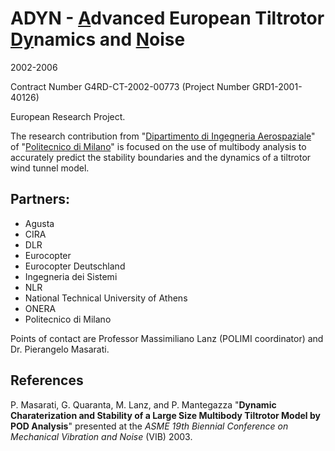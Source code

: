 ---
---

# ADYN - <u>A</u>dvanced European Tiltrotor <u>Dy</u>namics and <u>N</u>oise 

2002-2006

Contract Number G4RD-CT-2002-00773 (Project Number GRD1-2001-40126) 

European Research Project. 

The research contribution from 
"[Dipartimento di Ingegneria Aerospaziale](https://www.aero.polimi.it)" 
of "[Politecnico di Milano](https://www.polimi.it)" 
is focused on the use of multibody 
analysis to accurately predict the stability boundaries and the 
dynamics of a tiltrotor wind tunnel model. 

## Partners: 

* Agusta
* CIRA
* DLR
* Eurocopter
* Eurocopter Deutschland
* Ingegneria dei Sistemi
* NLR
* National Technical University of Athens
* ONERA
* Politecnico di Milano

Points of contact are Professor Massimiliano Lanz (POLIMI coordinator) 
and Dr. Pierangelo Masarati. 

## References
P. Masarati, G. Quaranta, M. Lanz, and P. Mantegazza
"**Dynamic Charaterization and Stability of a Large Size Multibody Tiltrotor
Model by POD Analysis**"
presented at the _ASME 19th Biennial Conference on Mechanical Vibration and Noise_ (VIB) 2003. 
